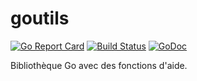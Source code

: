 # goutils

[![Go Report Card](https://goreportcard.com/badge/github.com/fabienbellanger/goutils)](https://goreportcard.com/report/github.com/fabienbellanger/goutils)
[![Build Status](https://travis-ci.org/fabienbellanger/goutils.svg?branch=master)](https://travis-ci.org/fabienbellanger/goutils)
[![GoDoc](https://godoc.org/github.com/fabienbellanger/goutils?status.svg)](https://godoc.org/github.com/fabienbellanger/goutils)

Bibliothèque Go avec des fonctions d'aide.
